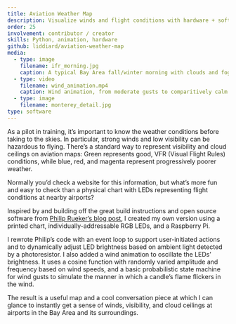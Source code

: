 ```yaml
---
title: Aviation Weather Map
description: Visualize winds and flight conditions with hardware + software
order: 25
involvement: contributor / creator
skills: Python, animation, hardware
github: liddiard/aviation-weather-map
media:
  - type: image
    filename: ifr_morning.jpg
    caption: A typical Bay Area fall/winter morning with clouds and fog around the Bay
  - type: video
    filename: wind_animation.mp4
    caption: Wind animation, from moderate gusts to comparitively calm conditions
  - type: image
    filename: monterey_detail.jpg
type: software
---
```


As a pilot in training, it’s important to know the weather conditions before taking to the skies. In particular, strong winds and low visibility can be hazardous to flying. There’s a standard way to represent visibility and cloud ceilings on aviation maps: Green represents good, VFR (Visual Flight Rules) conditions, while blue, red, and magenta represent progressively poorer weather. 

Normally you’d check a website for this information, but what’s more fun and easy to check than a physical chart with LEDs representing flight conditions at nearby airports?

Inspired by and building off the great build instructions and open source software from [Philip Rueker’s blog post](https://slingtsi.rueker.com/making-a-led-powered-metar-map-for-your-wall/), I created my own version using a printed chart, individually-addressable RGB LEDs, and a Raspberry Pi.

I rewrote Philip’s code with an event loop to support user-initiated actions and to dynamically adjust LED brightness based on ambient light detected by a photoresistor. I also added a wind animation to oscillate the LEDs’ brightness. It uses a cosine function with randomly varied amplitude and frequency based on wind speeds, and a basic probabilistic state machine for wind gusts to simulate the manner in which a candle’s flame flickers in the wind.

The result is a useful map and a cool conversation piece at which I can glance to instantly get a sense of winds, visibility, and cloud ceilings at airports in the Bay Area and its surroundings.
